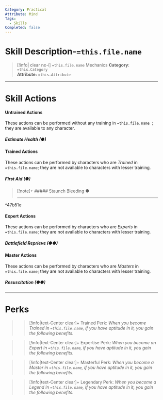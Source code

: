 ```yaml
---
Category: Practical
Attribute: Mind
Tags:
  - Skills
Completed: false
---
```

# Skill Description-`=this.file.name`

>[!info| clear no-i] `=this.file.name` Mechanics
>**Category:** `=this.Category`   
>**Attribute:** `=this.Attribute`
---
# Skill Actions
#### Untrained Actions
These actions can be performed without any training in `=this.file.name `; they are available to any character. 
##### Estimate Health (●)
#### Trained Actions
These actions can be performed by characters who are *Trained* in `=this.file.name`; they are not available to characters with lesser training.
##### First Aid (●)

> [!note]+ ##### Staunch Bleeding ●
>
>- - -

^47b51e

#### Expert Actions
These actions can be performed by characters who are *Experts* in `=this.file.name`; they are not available to characters with lesser training.
##### Battlefield Reprieve (●●)
#### Master Actions
These actions can be performed by characters who are *Masters* in `=this.file.name`; they are not available to characters with lesser training.
##### Resuscitation (●●) 
- - -
# Perks
>> [!info|text-Center clear]+ Trained Perk: 
>> *When you become Trained in `=this.file.name`, if you have aptitude in it, you gain the following benefits.*
>> 

>> [!info|text-Center clear]+ Expertise Perk: 
>> *When you become an Expert in `=this.file.name`, if you have aptitude in it, you gain the following benefits.*
>> 

>> [!info|text-Center clear]+ Masterful Perk: 
>> *When you become a Master in `=this.file.name`, if you have aptitude in it, you gain the following benefits.*
>> 

>> [!info|text-Center clear]+ Legendary Perk: 
>> *When you become a Legend in `=this.file.name`, if you have aptitude in it, you gain the following benefits.*
>> 
